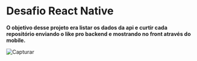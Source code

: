 <h1> Desafio React Native</h1>

<strong> O objetivo desse projeto era listar os dados da api e curtir cada repositório enviando o like pro backend
e mostrando no front através do mobile. </strong>

![Capturar](https://user-images.githubusercontent.com/63013634/79044238-66712700-7bda-11ea-95a0-08b73902d609.PNG)


